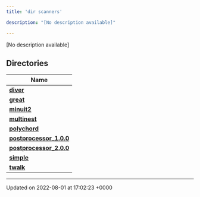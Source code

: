 ```yaml
---
title: 'dir scanners'

description: "[No description available]"

---
```







[No description available]

## Directories

| Name           |
| -------------- |
| **[diver](/documentation/code/files/dir_8a784228ca6219402d8e768ef3d07ed4/#dir-diver)**  |
| **[great](/documentation/code/files/dir_4e72509a65748ef232c5bdb38190799a/#dir-great)**  |
| **[minuit2](/documentation/code/files/dir_a2e3f1b883fd3213afc91c38ea2538aa/#dir-minuit2)**  |
| **[multinest](/documentation/code/files/dir_d6f2c634641de666ec4770394adf0d44/#dir-multinest)**  |
| **[polychord](/documentation/code/files/dir_4146fa393fd2fa95201db6a9f7f3c7d4/#dir-polychord)**  |
| **[postprocessor_1.0.0](/documentation/code/files/dir_5a837fd4eb57251ea3c7435ee457d510/#dir-postprocessor-1.0.0)**  |
| **[postprocessor_2.0.0](/documentation/code/files/dir_19e22b0eacf25c81e760ed2edde069be/#dir-postprocessor-2.0.0)**  |
| **[simple](/documentation/code/files/dir_b771c35c53f7f0d4ef99e9ec9113aa65/#dir-simple)**  |
| **[twalk](/documentation/code/files/dir_469cfd999018b1b05b3fb826bf8dd5fe/#dir-twalk)**  |






-------------------------------

Updated on 2022-08-01 at 17:02:23 +0000
